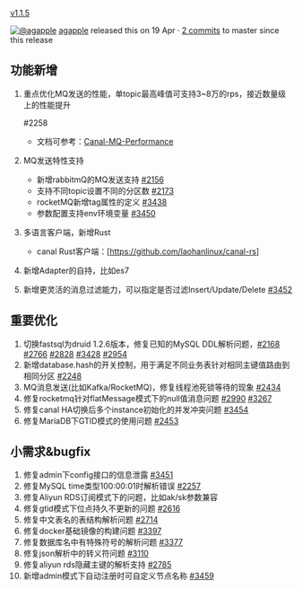 [v1.1.5](https://github.com/alibaba/canal/releases/tag/canal-1.1.5)

[![@agapple](https://avatars.githubusercontent.com/u/834743?s=40&v=4)](https://github.com/agapple) [agapple](https://github.com/agapple) released this on 19 Apr · [2 commits](https://github.com/alibaba/canal/compare/canal-1.1.5...master) to master since this release

## 功能新增

1. 重点优化MQ发送的性能，单topic最高峰值可支持3~8万的rps，接近数量级上的性能提升

    

   \#2258

   - 文档可参考：[Canal-MQ-Performance](https://github.com/alibaba/canal/wiki/Canal-MQ-Performance)

2. MQ发送特性支持

   - 新增rabbitmQ的MQ发送支持 [#2156](https://github.com/alibaba/canal/pull/2156)
   - 支持不同topic设置不同的分区数 [#2173](https://github.com/alibaba/canal/issues/2173)
   - rocketMQ新增tag属性的定义 [#3438](https://github.com/alibaba/canal/pull/3438)
   - 参数配置支持env环境变量 [#3450](https://github.com/alibaba/canal/pull/3450)

3. 多语言客户端，新增Rust

   - canal Rust客户端：[https://github.com/laohanlinux/canal-rs]

4. 新增Adapter的自持，比如es7

5. 新增更灵活的消息过滤能力，可以指定是否过滤Insert/Update/Delete [#3452](https://github.com/alibaba/canal/pull/3452)

## 重要优化

1. 切换fastsql为druid 1.2.6版本，修复已知的MySQL DDL解析问题，[#2168](https://github.com/alibaba/canal/issues/2168) [#2766](https://github.com/alibaba/canal/issues/2766) [#2828](https://github.com/alibaba/canal/issues/2828) [#3428](https://github.com/alibaba/canal/issues/3428) [#2954](https://github.com/alibaba/canal/issues/2954)
2. 新增database.hash的开关控制，用于满足不同业务表针对相同主键值路由到相同分区 [#2248](https://github.com/alibaba/canal/issues/2248)
3. MQ消息发送(比如Kafka/RocketMQ)，修复线程池死锁等待的现象 [#2434](https://github.com/alibaba/canal/issues/2434)
4. 修复rocketmq针对flatMessage模式下的null值消息问题 [#2990](https://github.com/alibaba/canal/issues/2990) [#3267](https://github.com/alibaba/canal/issues/3267)
5. 修复canal HA切换后多个instance初始化的并发冲突问题 [#3454](https://github.com/alibaba/canal/issues/3454)
6. 修复MariaDB下GTID模式的使用问题 [#2453](https://github.com/alibaba/canal/issues/2453)

## 小需求&bugfix

1. 修复admin下config接口的信息泄露 [#3451](https://github.com/alibaba/canal/issues/3451)
2. 修复MySQL time类型100:00:01时解析错误 [#2257](https://github.com/alibaba/canal/issues/2257)
3. 修复Aliyun RDS订阅模式下的问题，比如ak/sk参数兼容
4. 修复gtid模式下位点持久不更新的问题 [#2616](https://github.com/alibaba/canal/issues/2616)
5. 修复中文表名的表结构解析问题 [#2714](https://github.com/alibaba/canal/issues/2714)
6. 修复docker基础镜像的构建问题 [#3397](https://github.com/alibaba/canal/issues/3397)
7. 修复数据库名中有特殊符号的解析问题 [#3377](https://github.com/alibaba/canal/issues/3377)
8. 修复json解析中的转义符问题 [#3110](https://github.com/alibaba/canal/issues/3110)
9. 修复aliyun rds隐藏主键的解析支持 [#2785](https://github.com/alibaba/canal/issues/2785)
10. 新增admin模式下自动注册时可自定义节点名称 [#3459](https://github.com/alibaba/canal/pull/3459)
